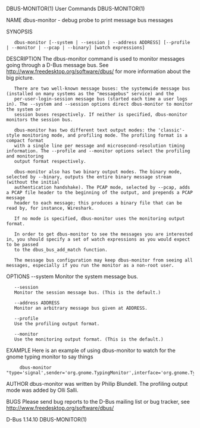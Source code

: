 DBUS-MONITOR(1)								 User Commands							       DBUS-MONITOR(1)

NAME
       dbus-monitor - debug probe to print message bus messages

SYNOPSIS

       dbus-monitor [--system | --session | --address ADDRESS] [--profile | --monitor | --pcap | --binary] [watch expressions]

DESCRIPTION
       The dbus-monitor command is used to monitor messages going through a D-Bus message bus. See http://www.freedesktop.org/software/dbus/ for more
       information about the big picture.

       There are two well-known message buses: the systemwide message bus (installed on many systems as the "messagebus" service) and the
       per-user-login-session message bus (started each time a user logs in). The --system and --session options direct dbus-monitor to monitor the system or
       session buses respectively. If neither is specified, dbus-monitor monitors the session bus.

       dbus-monitor has two different text output modes: the 'classic'-style monitoring mode, and profiling mode. The profiling format is a compact format
       with a single line per message and microsecond-resolution timing information. The --profile and --monitor options select the profiling and monitoring
       output format respectively.

       dbus-monitor also has two binary output modes. The binary mode, selected by --binary, outputs the entire binary message stream (without the initial
       authentication handshake). The PCAP mode, selected by --pcap, adds a PCAP file header to the beginning of the output, and prepends a PCAP message
       header to each message; this produces a binary file that can be read by, for instance, Wireshark.

       If no mode is specified, dbus-monitor uses the monitoring output format.

       In order to get dbus-monitor to see the messages you are interested in, you should specify a set of watch expressions as you would expect to be passed
       to the dbus_bus_add_match function.

       The message bus configuration may keep dbus-monitor from seeing all messages, especially if you run the monitor as a non-root user.

OPTIONS
       --system
	   Monitor the system message bus.

       --session
	   Monitor the session message bus. (This is the default.)

       --address ADDRESS
	   Monitor an arbitrary message bus given at ADDRESS.

       --profile
	   Use the profiling output format.

       --monitor
	   Use the monitoring output format. (This is the default.)

EXAMPLE
       Here is an example of using dbus-monitor to watch for the gnome typing monitor to say things

	     dbus-monitor "type='signal',sender='org.gnome.TypingMonitor',interface='org.gnome.TypingMonitor'"

AUTHOR
       dbus-monitor was written by Philip Blundell. The profiling output mode was added by Olli Salli.

BUGS
       Please send bug reports to the D-Bus mailing list or bug tracker, see http://www.freedesktop.org/software/dbus/

D-Bus 1.14.10																       DBUS-MONITOR(1)
